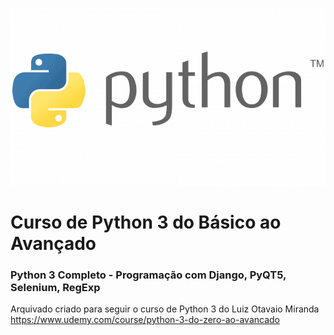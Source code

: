 ![Python Logo](./logo.png)
# Curso de Python 3 do Básico ao Avançado
### Python 3 Completo - Programação com Django, PyQT5, Selenium, RegExp

Arquivado criado para seguir o curso de Python 3 do Luiz Otavaio Miranda
https://www.udemy.com/course/python-3-do-zero-ao-avancado
